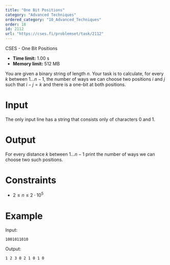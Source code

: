 ```yaml
---
title: "One Bit Positions"
category: "Advanced Techniques"
ordered_category: "10_Advanced_Techniques"
order: 18
id: 2112
url: "https://cses.fi/problemset/task/2112"
---
```


CSES - One Bit Positions

  * **Time limit:** 1.00 s
  * **Memory limit:** 512 MB

You are given a binary string of length $n$. Your task is to calculate, for
every $k$ between $1 \ldots n-1$, the number of ways we can choose two
positions $i$ and $j$ such that $i-j=k$ and there is a one-bit at both
positions.

# Input

The only input line has a string that consists only of characters $0$ and $1$.

# Output

For every distance $k$ between $1\ldots n-1$ print the number of ways we can
choose two such positions.

# Constraints

  * $2 \le n \le 2 \cdot 10^5$

# Example

Input:

    
    
    1001011010
    

Output:

    
    
    1 2 3 0 2 1 0 1 0
    

